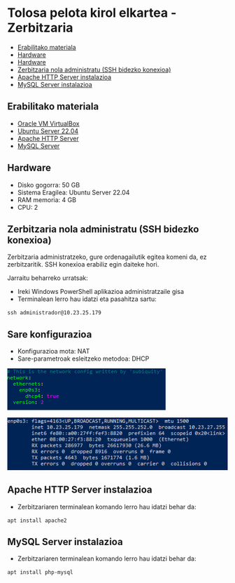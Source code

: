
# Tolosa pelota kirol elkartea - Zerbitzaria

- [Erabilitako materiala](#erabilitako-materiala)
- [Hardware](#hardware)
- [Hardware](#hardware)
- [Zerbitzaria nola administratu (SSH bidezko konexioa)](#zerbitzaria-nola-administratu)
- [Apache HTTP Server instalazioa](#apache-http-server-instalazioa)
- [MySQL Server instalazioa](#mysql-server-instalazioa)


## Erabilitako materiala

- [Oracle VM VirtualBox](https://www.virtualbox.org/wiki/Downloads)
- [Ubuntu Server 22.04](https://ubuntu.com/download/server)
- [Apache HTTP Server](https://httpd.apache.org/download.cgi)
- [MySQL Server](https://dev.mysql.com/downloads/installer/)


## Hardware

- Disko gogorra: 50 GB
- Sistema Eragilea: Ubuntu Server 22.04
- RAM memoria: 4 GB
- CPU: 2

## Zerbitzaria nola administratu (SSH bidezko konexioa)

Zerbitzaria administratzeko, gure ordenagailutik egitea komeni da, ez zerbitzaritik. SSH konexioa erabiliz egin daiteke hori.

Jarraitu beharreko urratsak:

- Ireki Windows PowerShell aplikazioa administratzaile gisa
- Terminalean lerro hau idatzi eta pasahitza sartu:
```
ssh administrador@10.23.25.179
```


## Sare konfigurazioa

- Konfigurazioa mota: NAT
- Sare-parametroak esleitzeko metodoa: DHCP

 ![alt text](github_irudiak/dhcp.png)

![alt text](github_irudiak/ip-address.png)


## Apache HTTP Server instalazioa

- Zerbitzariaren terminalean komando lerro hau idatzi behar da:

```
apt install apache2
```


## MySQL Server instalazioa

- Zerbitzariaren terminalean komando lerro hau idatzi behar da:

```
apt install php-mysql
```